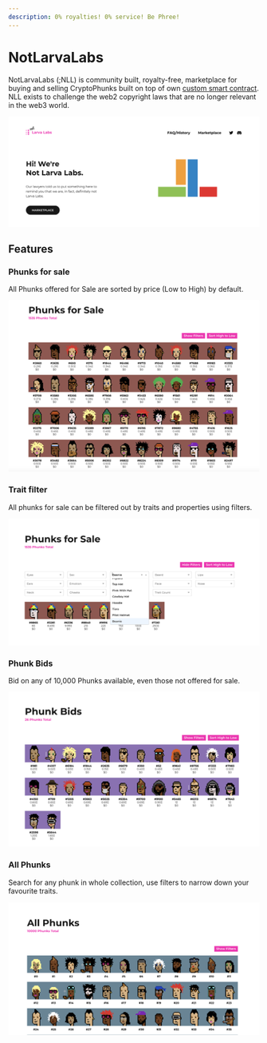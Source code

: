 ```yaml
---
description: 0% royalties! 0% service! Be Phree!
---
```


# NotLarvaLabs

NotLarvaLabs (;NLL) is community built, royalty-free, marketplace for buying and selling CryptoPhunks built on top of own [custom smart contract](https://etherscan.io/address/0xd6c037bE7FA60587e174db7A6710f7635d2971e7#code). \
NLL exists to challenge the web2 copyright laws that are no longer relevant in the web3 world.

![FAQ](<../.gitbook/assets/Bildschirmfoto 2022-03-10 um 16.58.33.png>)

## Features

### Phunks for sale

All Phunks offered for Sale are sorted by price (Low to High) by default.&#x20;

![View for sale](<../.gitbook/assets/Bildschirmfoto 2022-03-10 um 16.39.06.png>)

### Trait filter

All phunks for sale can be filtered out by traits and properties using filters.

![Trait Filter](<../.gitbook/assets/Bildschirmfoto 2022-03-10 um 16.40.16.png>)

### **Phunk Bids**

Bid on any of 10,000 Phunks available, even those not offered for sale.

![View Bids](<../.gitbook/assets/Bildschirmfoto 2022-03-10 um 16.40.42.png>)

### All Phunks

Search for any phunk in whole collection, use filters to narrow down your favourite traits.&#x20;

![View All](<../.gitbook/assets/Bildschirmfoto 2022-03-10 um 16.41.05.png>)
